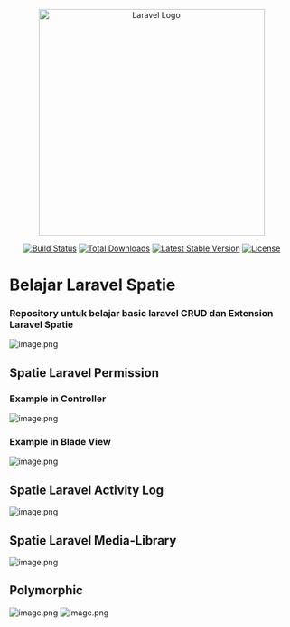 <p align="center"><a href="https://laravel.com" target="_blank"><img src="https://raw.githubusercontent.com/laravel/art/master/logo-lockup/5%20SVG/2%20CMYK/1%20Full%20Color/laravel-logolockup-cmyk-red.svg" width="400" alt="Laravel Logo"></a></p>

<p align="center">
<a href="https://travis-ci.org/laravel/framework"><img src="https://travis-ci.org/laravel/framework.svg" alt="Build Status"></a>
<a href="https://packagist.org/packages/laravel/framework"><img src="https://img.shields.io/packagist/dt/laravel/framework" alt="Total Downloads"></a>
<a href="https://packagist.org/packages/laravel/framework"><img src="https://img.shields.io/packagist/v/laravel/framework" alt="Latest Stable Version"></a>
<a href="https://packagist.org/packages/laravel/framework"><img src="https://img.shields.io/packagist/l/laravel/framework" alt="License"></a>
</p>

# Belajar Laravel Spatie

### Repository untuk belajar basic laravel CRUD dan Extension Laravel Spatie

![image.png](https://github.com/farhanaghif/contoh_spatie/blob/main/public/screenshot/dashboard.png)

## Spatie Laravel Permission

### Example in Controller

![image.png](https://github.com/farhanaghif/contoh_spatie/blob/main/public/screenshot/permission-in-controller.png)

### Example in Blade View

![image.png](https://github.com/farhanaghif/contoh_spatie/blob/main/public/screenshot/permission-in-blade-view.png)

## Spatie Laravel Activity Log

![image.png](https://github.com/farhanaghif/contoh_spatie/blob/main/public/screenshot/activity-log.png)

## Spatie Laravel Media-Library

![image.png](https://github.com/farhanaghif/contoh_spatie/blob/main/public/screenshot/media-library.png)

## Polymorphic

![image.png](https://github.com/farhanaghif/contoh_spatie/blob/main/public/screenshot/polymorphic-1.png)
![image.png](https://github.com/farhanaghif/contoh_spatie/blob/main/public/screenshot/polymorphic-2.png)
